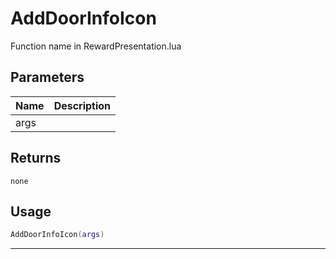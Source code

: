 # AddDoorInfoIcon

Function name in RewardPresentation.lua

## Parameters

| Name | Description |
| ---- | ----------- |
| args |             |

## Returns

`none`

## Usage

```lua
AddDoorInfoIcon(args)
```

---

